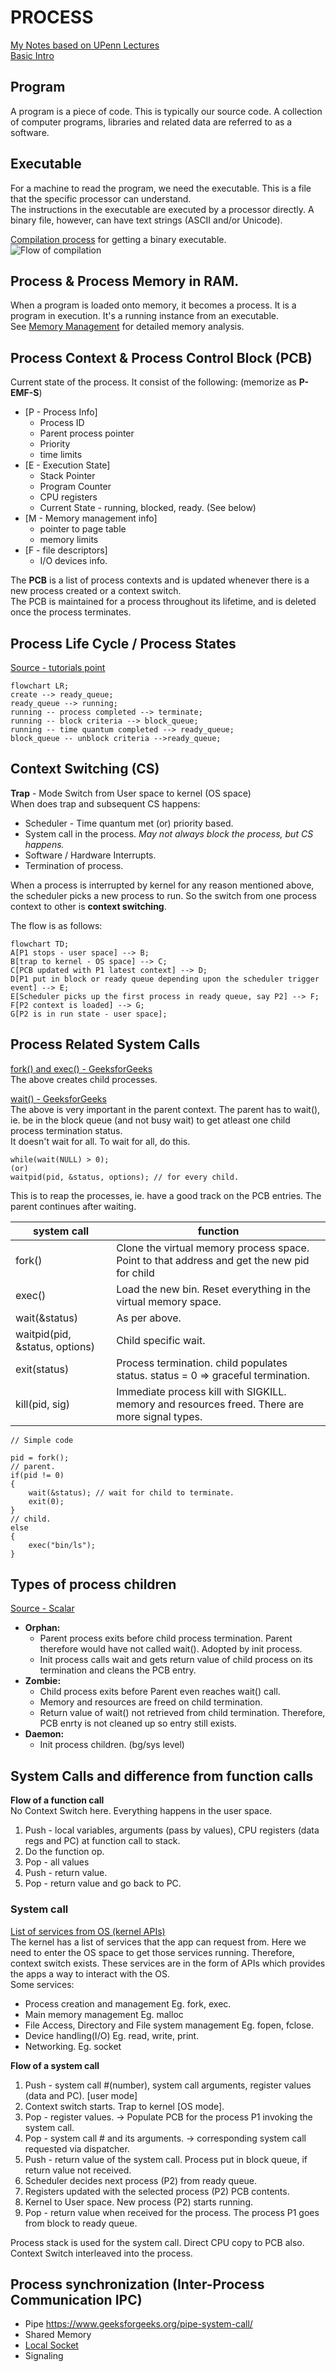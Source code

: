 # PROCESS

[My Notes based on UPenn Lectures](https://drive.google.com/file/d/1aYTq_zreyI6VwZuPKOl_k7kOrtvZsZOZ/view?usp=share_link) <br />
[Basic Intro](https://www.tutorialspoint.com/operating_system/os_processes.htm) <br />

## Program
A program is a piece of code. This is typically our source code. A collection of computer programs, libraries and related data are referred to as a software.

## Executable
For a machine to read the program, we need the executable. This is a file that the specific processor can understand. <br />
The instructions in the executable are executed by a processor directly. A binary file, however, can have text strings (ASCII and/or Unicode).

[Compilation process](https://hackthedeveloper.com/c-program-compilation-process/) for getting a binary executable. <br />
![Flow of compilation](images/GCC_CompilationProcess.png "Flow of Compilation") <br />

## Process & Process Memory in RAM.
When a program is loaded onto memory, it becomes a process. It is a program in execution. It's a running instance from an executable.<br />
See [Memory Management](memory_management.md) for detailed memory analysis.

## Process Context & Process Control Block (PCB)
Current state of the process. It consist of the following: (memorize as **P-EMF-S**)
* [P - Process Info]
    * Process ID
    * Parent process pointer
    * Priority 
    * time limits
* [E - Execution State] 
    * Stack Pointer
    * Program Counter
    * CPU registers
    * Current State - running, blocked, ready. (See below)
* [M - Memory management info] 
    * pointer to page table
    * memory limits
* [F - file descriptors] 
    * I/O devices info.

The **PCB** is a list of process contexts and is updated whenever there is a new process created or a context switch. <br />
The PCB is maintained for a process throughout its lifetime, and is deleted once the process terminates. 

## Process Life Cycle / Process States
[Source - tutorials point](https://www.tutorialspoint.com/operating_system/os_processes.htm)

```mermaid
flowchart LR;
create --> ready_queue;
ready_queue --> running;
running -- process completed --> terminate;
running -- block criteria --> block_queue;
running -- time quantum completed --> ready_queue;
block_queue -- unblock criteria -->ready_queue;
```

## Context Switching (CS)

**Trap** - Mode Switch from User space to kernel (OS space) <br />
When does trap and subsequent CS happens:
* Scheduler - Time quantum met (or) priority based.
* System call in the process. *May not always block the process, but CS happens.*
* Software / Hardware Interrupts.
* Termination of process.

When a process is interrupted by kernel for any reason mentioned above, the scheduler picks a new process to run. So the switch from one process context to other is **context switching**. <br />

The flow is as follows:
```mermaid
flowchart TD;
A[P1 stops - user space] --> B;
B[trap to kernel - OS space] --> C;
C[PCB updated with P1 latest context] --> D;
D[P1 put in block or ready queue depending upon the scheduler trigger event] --> E;
E[Scheduler picks up the first process in ready queue, say P2] --> F;
F[P2 context is loaded] --> G;
G[P2 is in run state - user space];
```

## Process Related System Calls
[fork() and exec() - GeeksforGeeks](https://www.geeksforgeeks.org/difference-fork-exec/) <br />
The above creates child processes.

[wait() - GeeksforGeeks](https://www.geeksforgeeks.org/wait-system-call-c/) <br />
The above is very important in the parent context. The parent has to wait(), ie. be in the block queue (and not busy wait) to get atleast one child process termination status. <br />
It doesn't wait for all. To wait for all, do this.
```
while(wait(NULL) > 0); 
(or)
waitpid(pid, &status, options); // for every child.
```
This is to reap the processes, ie. have a good track on the PCB entries. The parent continues after waiting.

| system call | function |
|---|---|
| fork()                        | Clone the virtual memory process space. Point to that address and get the new pid for child   |
| exec()                        | Load the new bin. Reset everything in the virtual memory space.  | 
| wait(&status)                 | As per above.  | 
| waitpid(pid, &status, options)| Child specific wait.  | 
| exit(status)                  | Process termination. child populates status. status = 0 => graceful termination.  | 
| kill(pid, sig)                | Immediate process kill with SIGKILL. memory and resources freed. There are more signal types.  |   

```
// Simple code

pid = fork();
// parent.
if(pid != 0)
{
    wait(&status); // wait for child to terminate.
    exit(0);
}
// child.
else
{
    exec("bin/ls");
}
```

## Types of process children
[Source - Scalar](https://www.scaler.com/topics/operating-system/zombie-and-orphan-process-in-os/)
* **Orphan:** 
    * Parent process exits before child process termination. Parent therefore would have not called wait(). Adopted by init process.
    * Init process calls wait and gets return value of child process on its termination and cleans the PCB entry.
* **Zombie:** 
    * Child process exits before Parent even reaches wait() call.
    * Memory and resources are freed on child termination.
    * Return value of wait() not retrieved from child termination. Therefore, PCB enrty is not cleaned up so entry still exists. 
* **Daemon:** 
    * Init process children. (bg/sys level)

## System Calls and difference from function calls

**Flow of a function call** <br />
No Context Switch here. Everything happens in the user space.
1. Push - local variables, arguments (pass by values), CPU registers (data regs and PC) at function call to stack.
2. Do the function op.
3. Pop  - all values
4. Push - return value.
5. Pop  - return value and go back to PC.

### System call<br />
[List of services from OS (kernel APIs)](https://www.geeksforgeeks.org/introduction-of-system-call/) <br />
The kernel has a list of services that the app can request from. Here we need to enter the OS space to get those services running. Therefore, context switch exists. These services are in the form of APIs which provides the apps a way to interact with the OS. <br />
Some services: <br />
* Process creation and management Eg. fork, exec.
* Main memory management Eg. malloc
* File Access, Directory and File system management Eg. fopen, fclose.
* Device handling(I/O) Eg. read, write, print.
* Networking. Eg. socket 

**Flow of a system call** <br />
1. Push - system call #(number), system call arguments, register values (data and PC). [user mode]
2. Context switch starts. Trap to kernel [OS mode]. 
3. Pop - register values. -> Populate PCB for the process P1 invoking the system call. 
4. Pop - system call # and its arguments. -> corresponding system call requested via dispatcher.
5. Push - return value of the system call. Process put in block queue, if return value not received. 
6. Scheduler decides next process (P2) from ready queue.
7. Registers updated with the selected process (P2) PCB contents.
8. Kernel to User space. New process (P2) starts running.
9. Pop - return value when received for the process. The process P1 goes from block to ready queue.

Process stack is used for the system call. Direct CPU copy to PCB also. <br />
Context Switch interleaved into the process.

## Process synchronization (Inter-Process Communication IPC)
* Pipe https://www.geeksforgeeks.org/pipe-system-call/
* Shared Memory
* [Local Socket](../socket_programming/README.md)
* Signaling
